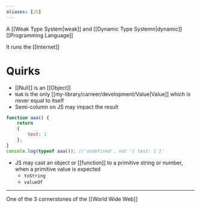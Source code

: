 ```yaml
---
aliases: [JS]
---
```


A [[Weak Type System|weak]] and [[Dynamic Type Systemn|dynamic]] [[Programming Language]] 

It runs the [[Internet]]

# Quirks

* [[Null]] is an [[Object]]
* `NaN` is the only [[my-library/carreer/development/Value|Value]] which is never equal to itself
* Semi-column on JS may impact the result

```js
function aaa() {
    return
    {
        test: 1
    };
}
console.log(typeof aaa()); //'undefined', not '{ test: 1 }'
```

* JS may cast an object or [[function]] to a primitive string or number, when a primitive value is expected
	* `toString`
	* `valueOf`

---

One of the 3 cornerstones of the [[World Wide Web]]